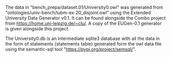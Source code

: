 The data in "bench_prepa/dataset.01/University0.owl" was generated from "ontologies/univ-bench/lubm-ex-20_disjoint.owl" using the Extended University Data Generator v0.1. It can be found alongside the Combo project from https://home.uni-leipzig.de/~clu/.
A copy of the EUGen-0.1 generator is given alongside this project.

The University0.db is an intermediate sqlite3 database with all the data in the form of statements (statements table) generated form the owl data file using the semantic-sql tool "https://pypi.org/project/semsql/". 

